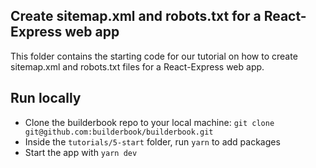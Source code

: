 ## Create sitemap.xml and robots.txt for a React-Express web app
This folder contains the starting code for our tutorial on how to create sitemap.xml and robots.txt files for a React-Express web app.

## Run locally
- Clone the builderbook repo to your local machine: `git clone git@github.com:builderbook/builderbook.git`
- Inside the `tutorials/5-start` folder, run `yarn` to add packages
- Start the app with `yarn dev`
